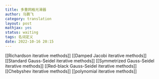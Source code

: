 ```yaml
---
title: 多重网格光滑器
author: 马鹏飞
category: translation
layout: post
mathjax: yes
status: waiting
tags: 名词定义
date: 2022-10-16 20:15
---
```


[[Richardson iterative methods]]
[[Damped Jacobi iterative methods]]
[[Standard Gauss-Seidel iterative methods]]
[[Symmetrized Gauss-Seidel iterative methods]]
[[Red-black Gauss-Seidel iterative methods]]
[[Chebyshev iterative methods]]
[[polynomial iterative methods]]



